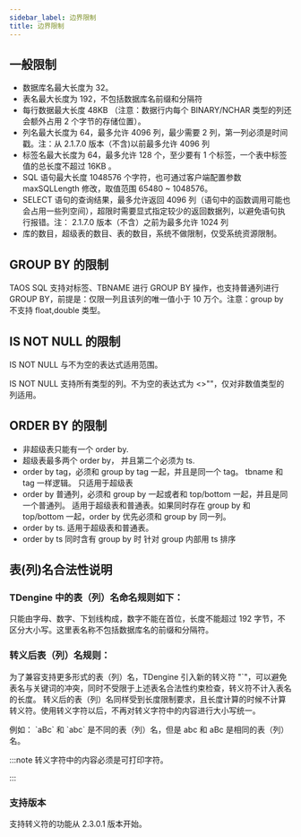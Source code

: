 ```yaml
---
sidebar_label: 边界限制
title: 边界限制
---
```


## 一般限制

- 数据库名最大长度为 32。
- 表名最大长度为 192，不包括数据库名前缀和分隔符
- 每行数据最大长度 48KB （注意：数据行内每个 BINARY/NCHAR 类型的列还会额外占用 2 个字节的存储位置）。
- 列名最大长度为 64，最多允许 4096 列，最少需要 2 列，第一列必须是时间戳。注：从 2.1.7.0 版本（不含)以前最多允许 4096 列
- 标签名最大长度为 64，最多允许 128 个，至少要有 1 个标签，一个表中标签值的总长度不超过 16KB 。
- SQL 语句最大长度 1048576 个字符，也可通过客户端配置参数 maxSQLLength 修改，取值范围 65480 ~ 1048576。
- SELECT 语句的查询结果，最多允许返回 4096 列（语句中的函数调用可能也会占用一些列空间），超限时需要显式指定较少的返回数据列，以避免语句执行报错。注： 2.1.7.0 版本（不含）之前为最多允许 1024 列
- 库的数目，超级表的数目、表的数目，系统不做限制，仅受系统资源限制。

## GROUP BY 的限制

TAOS SQL 支持对标签、TBNAME 进行 GROUP BY 操作，也支持普通列进行 GROUP BY，前提是：仅限一列且该列的唯一值小于 10 万个。注意：group by 不支持 float,double 类型。

## IS NOT NULL 的限制

IS NOT NULL 与不为空的表达式适用范围。

IS NOT NULL 支持所有类型的列。不为空的表达式为 \<>""，仅对非数值类型的列适用。

## ORDER BY 的限制

- 非超级表只能有一个 order by.
- 超级表最多两个 order by， 并且第二个必须为 ts.
- order by tag，必须和 group by tag 一起，并且是同一个 tag。 tbname 和 tag 一样逻辑。 只适用于超级表
- order by 普通列，必须和 group by 一起或者和 top/bottom 一起，并且是同一个普通列。 适用于超级表和普通表。如果同时存在 group by 和 top/bottom 一起，order by 优先必须和 group by 同一列。
- order by ts. 适用于超级表和普通表。
- order by ts 同时含有 group by 时 针对 group 内部用 ts 排序

## 表(列)名合法性说明

### TDengine 中的表（列）名命名规则如下：
只能由字母、数字、下划线构成，数字不能在首位，长度不能超过 192 字节，不区分大小写。这里表名称不包括数据库名的前缀和分隔符。

### 转义后表（列）名规则：
为了兼容支持更多形式的表（列）名，TDengine 引入新的转义符 "`"，可以避免表名与关键词的冲突，同时不受限于上述表名合法性约束检查，转义符不计入表名的长度。
转义后的表（列）名同样受到长度限制要求，且长度计算的时候不计算转义符。使用转义字符以后，不再对转义字符中的内容进行大小写统一。

例如：
\`aBc\` 和 \`abc\` 是不同的表（列）名，但是 abc 和 aBc 是相同的表（列）名。

:::note
转义字符中的内容必须是可打印字符。

:::

### 支持版本
支持转义符的功能从 2.3.0.1 版本开始。